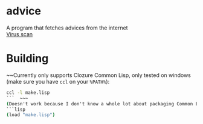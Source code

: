 # advice
A program that fetches advices from the internet  
[Virus scan](https://virustotal.com/en/file/2ce59f785f9f826eb1589b3a057a81fb7873cef309cea34147faabae985f200f/analysis/1490374799/)

# Building
~~Currently only supports Clozure Common Lisp, only tested on windows (make sure you have `ccl` on your `%PATH%`):
```cmd
ccl -l make.lisp
```  ~~~
(Doesn't work because I don't know a whole lot about packaging Common Lisp programs, the following shoudl work in CCL that has Quicklisp):  
```lisp
(load "make.lisp")
```

